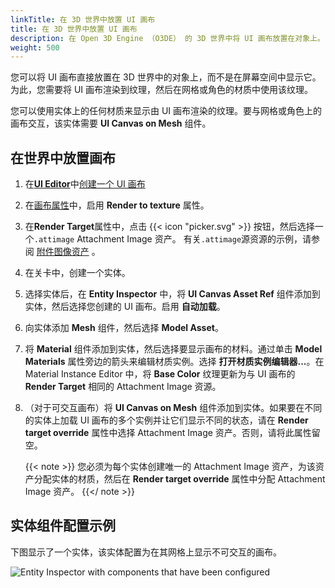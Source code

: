 ```yaml
---
linkTitle: 在 3D 世界中放置 UI 画布
title: 在 3D 世界中放置 UI 画布
description: 在 Open 3D Engine （O3DE） 的 3D 世界中将 UI 画布放置在对象上。
weight: 500
---
```


您可以将 UI 画布直接放置在 3D 世界中的对象上，而不是在屏幕空间中显示它。为此，您需要将 UI 画布渲染到纹理，然后在网格或角色的材质中使用该纹理。

您可以使用实体上的任何材质来显示由 UI 画布渲染的纹理。要与网格或角色上的画布交互，该实体需要 **UI Canvas on Mesh** 组件。

## 在世界中放置画布

1. 在[**UI Editor**](/docs/user-guide/interactivity/user-interface/editor/)中[创建一个 UI 画布](/docs/user-guide/interactivity/user-interface/canvases)

1. 在[画布属性](/docs/user-guide/interactivity/user-interface/canvases/canvas-properties)中，启用 **Render to texture** 属性。  

1. 在**Render Target**属性中，点击 {{< icon "picker.svg" >}} 按钮，然后选择一个`.attimage` Attachment Image 资产。 有关`.attimage`源资源的示例，请参阅 [附件图像资产](/docs/user-guide/interactivity/user-interface/canvases/canvas-properties/#attachment-image-assets) 。

1. 在关卡中，创建一个实体。

1. 选择实体后，在 **Entity Inspector** 中，将 **UI Canvas Asset Ref** 组件添加到实体，然后选择您创建的 UI 画布。启用 **自动加载**。

1. 向实体添加 **Mesh** 组件，然后选择 **Model Asset**。

1. 将 **Material** 组件添加到实体，然后选择要显示画布的材料。通过单击 **Model Materials** 属性旁边的箭头来编辑材质实例。选择 **打开材质实例编辑器...**。在 Material Instance Editor 中，将 **Base Color** 纹理更新为与 UI 画布的 **Render Target** 相同的 Attachment Image 资源。

1. （对于可交互画布）将 **UI Canvas on Mesh** 组件添加到实体。如果要在不同的实体上加载 UI 画布的多个实例并让它们显示不同的状态，请在 **Render target override** 属性中选择 Attachment Image 资产。否则，请将此属性留空。

    {{< note >}}
您必须为每个实体创建唯一的 Attachment Image 资产，为该资产分配实体的材质，然后在 **Render target override** 属性中分配 Attachment Image 资产。
{{</ note >}}

## 实体组件配置示例

下图显示了一个实体，该实体配置为在其网格上显示不可交互的画布。

![Entity Inspector with components that have been configured](/images/user-guide/interactivity/user-interface/canvases/ui-editor-placing-canvases-3d.png)
